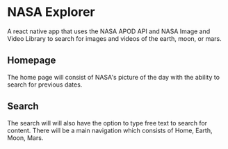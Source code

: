 # NASA Explorer
A react native app that uses the NASA APOD API and NASA Image and Video Library to search for images and videos of the earth, moon, or mars.

## Homepage

The home page will consist of NASA's picture of the day with the ability to search for previous dates.

## Search

The search will will also have the option to type free text to search for content. There will be a main navigation which consists of Home, Earth, Moon, Mars.